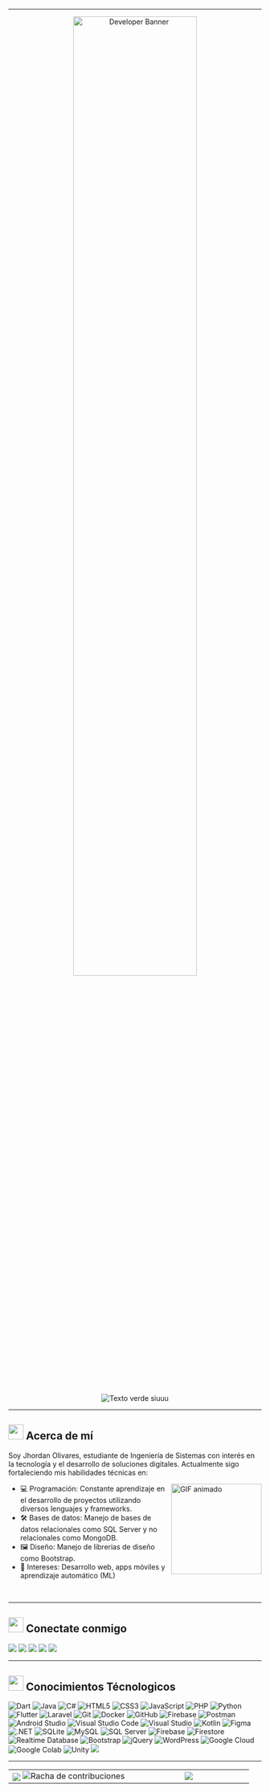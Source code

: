 <hr>
<p align="center">
  <img src="https://ishan-rest.vercel.app/svg/banner/dev/HolaMundo" alt="Developer Banner" width="70%">
</p>
<p align="center">
        <img src="https://readme-typing-svg.demolab.com/?lines=%C2%A1Hola,+me+llamo+Jhordan!;%C2%A1Bienvenido+a+mi+perfil+de+GitHub!;%C2%A1Un+gusto+tenerte+por+aqu%C3%AD!;%C2%BFUn+caf%C3%A9+%E2%98%95+y+una+buena+m%C3%BAsica%3F&font=Fira%20Code&center=true&width=500&height=60&duration=4000&pause=1000&color=00FF00" alt="Texto verde siuuu">
</p>
<hr>

## <img src="https://emojis.slackmojis.com/emojis/images/1579216111/7550/pikachu_wave.gif?1579216111" width="30px">&nbsp;Acerca de mí

<p text-align="justify">
Soy Jhordan Olivares, estudiante de Ingeniería de Sistemas con interés en la tecnología y el desarrollo de soluciones digitales. Actualmente sigo fortaleciendo mis habilidades técnicas en:
</p>

<img src="https://c.tenor.com/y2JXkY1pXkwAAAAd/tenor.gif" align="right" height="180" alt="GIF animado">

- 💻 Programación: Constante aprendizaje en el desarrollo de proyectos utilizando diversos lenguajes y frameworks.
- 🛠️ Bases de datos: Manejo de bases de datos relacionales como SQL Server y no relacionales como MongoDB.
- 🖼️ Diseño: Manejo de librerias de diseño como Bootstrap.
- 🧩 Intereses: Desarrollo web, apps móviles y aprendizaje automático (ML)
<br>
<hr>

## <img src="https://emoji.gg/assets/emoji/7333-parrotdance.gif?1579216111" width="30px">&nbsp;Conectate conmigo

[<img src="https://img.shields.io/badge/LinkedIn-%230077B5.svg?&style=for-the-badge&logo=linkedin&logoColor=white">]()
[<img src = "https://img.shields.io/badge/instagram-%23E4405F.svg?&style=for-the-badge&logo=instagram&logoColor=white">]()
[<img src="https://img.shields.io/badge/facebook-%231877F2.svg?&style=for-the-badge&logo=facebook&logoColor=white" />]() 
[<img src="https://img.shields.io/badge/TikTok-%23000000.svg?&style=for-the-badge&logo=tiktok&logoColor=white">]()
[<img src="https://img.shields.io/badge/Gmail-%23D14836.svg?&style=for-the-badge&logo=gmail&logoColor=white">](mailto:)

<hr>

## <img src="https://github.com/7oSkaaa/7oSkaaa/blob/main/Images/Programming_Languages.gif?1579216111" width="30px">&nbsp;Conocimientos Técnologicos

![Dart](https://img.shields.io/badge/Dart-%230175C2.svg?style=for-the-badge&logo=dart&logoColor=white)
![Java](https://img.shields.io/badge/java-%23ED8B00.svg?style=for-the-badge&logo=openjdk&logoColor=white)
![C#](https://img.shields.io/badge/C%23-%23239120.svg?style=for-the-badge&logo=c-sharp&logoColor=white)
![HTML5](https://img.shields.io/badge/html5-%23E34F26.svg?style=for-the-badge&logo=html5&logoColor=white)
![CSS3](https://img.shields.io/badge/css3-%231572B6.svg?style=for-the-badge&logo=css3&logoColor=white)
![JavaScript](https://img.shields.io/badge/JavaScript-%23323330.svg?style=for-the-badge&logo=javascript&logoColor=F7DF1E)
![PHP](https://img.shields.io/badge/PHP-%23777BB4.svg?style=for-the-badge&logo=php&logoColor=white)
![Python](https://img.shields.io/badge/Python-%2314354C.svg?style=for-the-badge&logo=python&logoColor=white)
![Flutter](https://img.shields.io/badge/flutter-%2302569B.svg?style=for-the-badge&logo=flutter&logoColor=white)
![Laravel](https://img.shields.io/badge/Laravel-%23FF2D20.svg?style=for-the-badge&logo=laravel&logoColor=white)
![Git](https://img.shields.io/badge/git-%23F05033.svg?style=for-the-badge&logo=git&logoColor=white)
![Docker](https://img.shields.io/badge/Docker-%230db7ed.svg?style=for-the-badge&logo=docker&logoColor=white)
![GitHub](https://img.shields.io/badge/github-%23121011.svg?style=for-the-badge&logo=github&logoColor=white)
![Firebase](https://img.shields.io/badge/Firebase-%23FFCA28.svg?style=for-the-badge&logo=firebase&logoColor=black)
![Postman](https://img.shields.io/badge/Postman-%23FF6C37.svg?style=for-the-badge&logo=postman&logoColor=white)
![Android Studio](https://img.shields.io/badge/Android%20Studio-%23000000.svg?style=for-the-badge&logo=android-studio&logoColor=3DDC84)
![Visual Studio Code](https://img.shields.io/badge/Visual%20Studio%20Code-0078d7.svg?style=for-the-badge&logo=visual-studio-code&logoColor=white)
![Visual Studio](https://img.shields.io/badge/Visual%20Studio-5C2D91.svg?style=for-the-badge&logo=visual-studio&logoColor=white)
![Kotlin](https://img.shields.io/badge/Kotlin-0095D5.svg?style=for-the-badge&logo=kotlin&logoColor=white)
![Figma](https://img.shields.io/badge/Figma-%23F24E1E.svg?style=for-the-badge&logo=figma&logoColor=white)
![.NET](https://img.shields.io/badge/.NET-512BD4.svg?style=for-the-badge&logo=dotnet&logoColor=white)
![SQLite](https://img.shields.io/badge/SQLite-003B57.svg?style=for-the-badge&logo=sqlite&logoColor=white)
![MySQL](https://img.shields.io/badge/MySQL-4479A1.svg?style=for-the-badge&logo=mysql&logoColor=white)
![SQL Server](https://img.shields.io/badge/SQL_Server-CC2927.svg?style=for-the-badge&logo=microsoftsqlserver&logoColor=white)
![Firebase](https://img.shields.io/badge/Firebase-FFCA28.svg?style=for-the-badge&logo=firebase&logoColor=black)
![Firestore](https://img.shields.io/badge/Cloud_Firestore-FFA000.svg?style=for-the-badge&logo=firebase&logoColor=black)
![Realtime Database](https://img.shields.io/badge/Firebase_Realtime_DB-FF6D00.svg?style=for-the-badge&logo=firebase&logoColor=black)
![Bootstrap](https://img.shields.io/badge/Bootstrap-7952B3.svg?style=for-the-badge&logo=bootstrap&logoColor=white)
![jQuery](https://img.shields.io/badge/jQuery-0769AD.svg?style=for-the-badge&logo=jquery&logoColor=white)
![WordPress](https://img.shields.io/badge/WordPress-21759B.svg?style=for-the-badge&logo=wordpress&logoColor=white)
![Google Cloud](https://img.shields.io/badge/Google_Cloud-4285F4.svg?style=for-the-badge&logo=googlecloud&logoColor=white)
![Google Colab](https://img.shields.io/badge/Google_Colab-F9AB00.svg?style=for-the-badge&logo=googlecolab&logoColor=black)
![Unity](https://img.shields.io/badge/Unity-000000.svg?style=for-the-badge&logo=unity&logoColor=white)
[<img src="https://img.shields.io/badge/Portfolio-%23000000.svg?style=for-the-badge&logo=firefox&logoColor=white" />](https://tuportafolio.com)

<hr>

<table>
<tbody>
<tr border="none"><td width="50%" align="center">
<img align="center" src="https://readme-stats-fork-mauve.vercel.app/api/?username=Jhordan25&theme=dark&locale=es&show_icons=true&count_private=true">
<img alt="Racha de contribuciones" src="https://github-readme-streak-stats-five-roan.vercel.app?user=Jhordan25&theme=dark&locale=es" />
</td>
<td width="50%" align="center">
<img align="center" src="https://readme-stats-fork-mauve.vercel.app/api/top-langs/?username=Jhordan25&theme=dark&hide_border=false&no-bg=true&no-frame=true&langs_count=7">
</td>
</tr>
</tbody>
</table>
